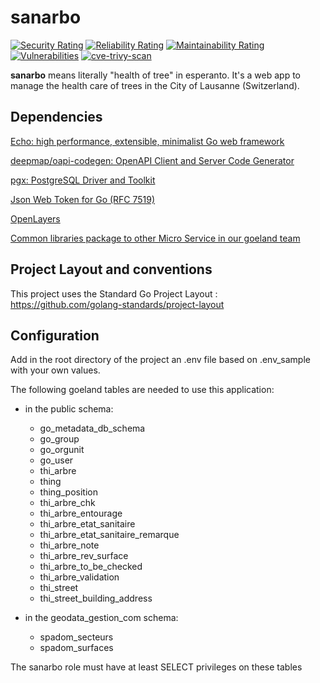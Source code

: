 # sanarbo
[![Security Rating](https://sonarcloud.io/api/project_badges/measure?project=lao-tseu-is-alive_sanarbo&metric=security_rating)](https://sonarcloud.io/summary/new_code?id=lao-tseu-is-alive_sanarbo)
[![Reliability Rating](https://sonarcloud.io/api/project_badges/measure?project=lao-tseu-is-alive_sanarbo&metric=reliability_rating)](https://sonarcloud.io/summary/new_code?id=lao-tseu-is-alive_sanarbo)
[![Maintainability Rating](https://sonarcloud.io/api/project_badges/measure?project=lao-tseu-is-alive_sanarbo&metric=sqale_rating)](https://sonarcloud.io/summary/new_code?id=lao-tseu-is-alive_sanarbo)
[![Vulnerabilities](https://sonarcloud.io/api/project_badges/measure?project=lao-tseu-is-alive_sanarbo&metric=vulnerabilities)](https://sonarcloud.io/summary/new_code?id=lao-tseu-is-alive_sanarbo)
[![cve-trivy-scan](https://github.com/lao-tseu-is-alive/sanarbo/actions/workflows/cve-trivy-scan.yml/badge.svg)](https://github.com/lao-tseu-is-alive/sanarbo/actions/workflows/cve-trivy-scan.yml)

**sanarbo** means literally "health of tree" in esperanto. It's a web app to manage the health care of trees in the City of Lausanne (Switzerland).

## Dependencies
[Echo: high performance, extensible, minimalist Go web framework](https://echo.labstack.com/)

[deepmap/oapi-codegen: OpenAPI Client and Server Code Generator](https://github.com/deepmap/oapi-codegen)

[pgx: PostgreSQL Driver and Toolkit](https://pkg.go.dev/github.com/jackc/pgx)

[Json Web Token for Go (RFC 7519)](https://github.com/cristalhq/jwt)

[OpenLayers](https://openlayers.org/)

[Common libraries package to other Micro Service in our goeland team](https://github.com/lao-tseu-is-alive/go-cloud-k8s-common-libs)


## Project Layout and conventions
This project uses the Standard Go Project Layout : https://github.com/golang-standards/project-layout

## Configuration
Add in the root directory of the project an .env file based on .env_sample with your own values.

The following goeland tables are needed to use this application:
* in the public schema:
    * go_metadata_db_schema
    * go_group
    * go_orgunit
    * go_user
    * thi_arbre
    * thing
    * thing_position
    * thi_arbre_chk
    * thi_arbre_entourage
    * thi_arbre_etat_sanitaire
    * thi_arbre_etat_sanitaire_remarque
    * thi_arbre_note
    * thi_arbre_rev_surface
    * thi_arbre_to_be_checked
    * thi_arbre_validation
    * thi_street
    * thi_street_building_address

* in the geodata_gestion_com schema:
    * spadom_secteurs
    * spadom_surfaces

The sanarbo role must have at least SELECT privileges on these tables